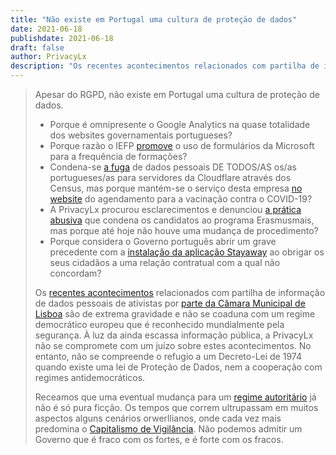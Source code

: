 ```yaml
---
title: "Não existe em Portugal uma cultura de proteçäo de dados"
date: 2021-06-18
publishdate: 2021-06-18
draft: false
author: PrivacyLx
description: "Os recentes acontecimentos relacionados com partilha de informação de dados pessoais de ativistas por parte da Câmara Municipal de Lisboa é mais uma evidência de que não existe em Portugal uma cultura de proteção de dados."
---
```


> Apesar do RGPD, não existe em Portugal uma cultura de proteção de dados. 
> 
> - Porque é omnipresente o Google Analytics na quase totalidade dos websites governamentais portugueses? 
> - Porque razão o IEFP [promove](https://privacylx.org/post/formul%C3%A1rios-microsoft-em-forma%C3%A7%C3%B5es-do-iefp/) o uso de formulários da Microsoft para a frequência de formações? 
> - Condena-se [a fuga](https://privacylx.org/post/censos-2021-comunicado-de-rep%C3%BAdio-do-contrato-celebrado-com-a-cloudflare/) de dados pessoais DE TODOS/AS os/as portugueses/as para servidores da Cloudflare através dos Census, mas porque mantém-se o serviço desta empresa [no website](https://covid19.min-saude.pt/pedido-de-agendamento/) do agendamento para a vacinação contra o COVID-19?
> - A PrivacyLx procurou esclarecimentos e denunciou [a prática abusiva](https://privacylx.org/post/erasmusmais-for%C3%A7a-candidatos-a-ter-conta-google/) que condena os candidatos ao programa Erasmusmais, mas porque até hoje não houve uma mudança de procedimento?
> - Porque considera o Governo português abrir um grave precedente com a [instalação da aplicação Stayaway](https://privacylx.org/post/comunicado-uso-obrigat%C3%B3rio-da-app-stayaway/)  ao obrigar os seus cidadãos a uma relação contratual com a qual não concordam?
> 
> Os [recentes acontecimentos](https://www.amnistia.pt/amnistia-internacional-pede-esclarecimentos-urgentes-a-camara-municipal-de-lisboa/) relacionados com partilha de informação de dados pessoais de ativistas por [parte da Câmara Municipal de Lisboa](https://www.lisboa.pt/atualidade/noticias/detalhe/comunicado-da-camara-municipal-de-lisboa-1) são de extrema gravidade e não se coaduna com um regime democrático europeu que é reconhecido mundialmente pela segurança. À luz da ainda escassa informação pública, a PrivacyLx não se compromete com um juízo sobre estes acontecimentos. No entanto, não se compreende o refugio a um Decreto-Lei de 1974 quando existe uma lei de Proteção de Dados, nem a cooperação com regimes antidemocráticos.
> 
>  Receamos que uma eventual mudança para um [regime autoritário](https://expresso.pt/politica/2021-06-10-So-37-dos-portugueses-rejeitam-lider-politico-autoritario-e06f2396) já não é só pura ficção. Os tempos que correm ultrupassam em muitos aspectos alguns cenários orwerllianos, onde cada vez mais predomina o  [Capitalismo de Vigilância](https://privacylx.org/post/dystopia-awards-tuga-2021/). Não podemos admitir um Governo que é fraco com os fortes, e é forte com os fracos.
